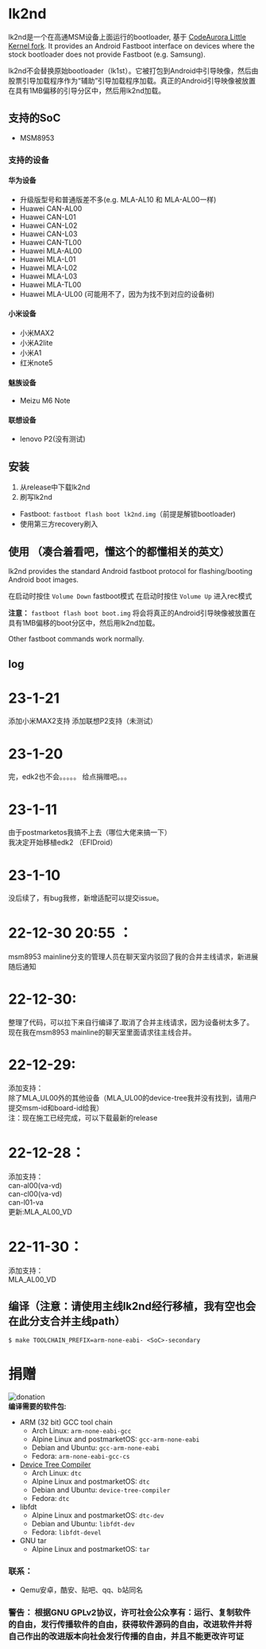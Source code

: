# lk2nd
lk2nd是一个在高通MSM设备上面运行的bootloader,
基于 [CodeAurora Little Kernel fork](https://source.codeaurora.org/quic/la/kernel/lk/).
It provides an Android Fastboot interface on devices where the stock bootloader
does not provide Fastboot (e.g. Samsung).

lk2nd不会替换原始bootloader（lk1st）。它被打包到Android中引导映像，然后由股票引导加载程序作为“辅助”引导加载程序加载。真正的Android引导映像被放置在具有1MB偏移的引导分区中，然后用lk2nd加载。   

## 支持的SoC
- MSM8953

### 支持的设备
#### 华为设备
- 升级版型号和普通版差不多(e.g. MLA-AL10 和 MLA-AL00一样)  
- Huawei CAN-AL00
- Huawei CAN-L01
- Huawei CAN-L02
- Huawei CAN-L03
- Huawei CAN-TL00
- Huawei MLA-AL00
- Huawei MLA-L01
- Huawei MLA-L02
- Huawei MLA-L03
- Huawei MLA-TL00
- Huawei MLA-UL00 (可能用不了，因为为找不到对应的设备树)
#### 小米设备
- 小米MAX2
- 小米A2lite
- 小米A1
- 红米note5
#### 魅族设备
- Meizu M6 Note
#### 联想设备
- lenovo P2(没有测试)
## 安装
1. 从release中下载lk2nd
2. 刷写lk2nd
  - Fastboot: `fastboot flash boot lk2nd.img`（前提是解锁bootloader)
  - 使用第三方recovery刷入

## 使用 （凑合着看吧，懂这个的都懂相关的英文）
lk2nd provides the standard Android fastboot protocol for flashing/booting Android boot images.

在启动时按住 `Volume Down` fastboot模式
在启动时按住 `Volume Up` 进入rec模式

**注意：** `fastboot flash boot boot.img` 将会将真正的Android引导映像被放置在具有1MB偏移的boot分区中，然后用lk2nd加载。

Other fastboot commands work normally.

## log
# 23-1-21
添加小米MAX2支持
添加联想P2支持（未测试）
# 23-1-20
完，edk2也不会。。。。。
给点捐赠吧。。。
# 23-1-11  
由于postmarketos我搞不上去（哪位大佬来搞一下）  
我决定开始移植edk2 （EFIDroid）

# 23-1-10 
没后续了，有bug我修，新增适配可以提交issue。

# 22-12-30 20:55 ：
msm8953 mainline分支的管理人员在聊天室内驳回了我的合并主线请求，新进展随后通知
# 22-12-30:
整理了代码，可以拉下来自行编译了.取消了合并主线请求，因为设备树太多了。现在我在msm8953 mainline的聊天室里面请求往主线合并。
# 22-12-29:
添加支持：  
除了MLA_UL00外的其他设备（MLA_UL00的device-tree我并没有找到，请用户提交msm-id和board-id给我）  
注：现在施工已经完成，可以下载最新的release
# 22-12-28：
添加支持：  
can-al00(va-vd)  
can-cl00(va-vd)  
can-l01-va  
更新:MLA_AL00_VD  
# 22-11-30：  
添加支持：  
MLA_AL00_VD   

## 编译（注意：请使用主线lk2nd经行移植，我有空也会在此分支合并主线path）
```
$ make TOOLCHAIN_PREFIX=arm-none-eabi- <SoC>-secondary
```
# 捐赠
![donation](donation.jpg)    
**编译需要的软件包:**
- ARM (32 bit) GCC tool chain  
  - Arch Linux: `arm-none-eabi-gcc`
  - Alpine Linux and postmarketOS: `gcc-arm-none-eabi`
  - Debian and Ubuntu: `gcc-arm-none-eabi`
  - Fedora: `arm-none-eabi-gcc-cs`
- [Device Tree Compiler](https://git.kernel.org/pub/scm/utils/dtc/dtc.git)
  - Arch Linux: `dtc`
  - Alpine Linux and postmarketOS: `dtc`
  - Debian and Ubuntu: `device-tree-compiler`
  - Fedora: `dtc`
- libfdt
  - Alpine Linux and postmarketOS: `dtc-dev`
  - Debian and Ubuntu: `libfdt-dev`
  - Fedora: `libfdt-devel`
- GNU tar
  - Alpine Linux and postmarketOS: `tar`

### 联系：
- Qemu安卓，酷安、贴吧、qq、b站同名

### 警告： 根据GNU GPLv2协议，许可社会公众享有：运行、复制软件的自由，发行传播软件的自由，获得软件源码的自由，改进软件并将自己作出的改进版本向社会发行传播的自由，并且不能更改许可证
